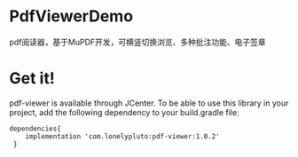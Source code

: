 # PdfViewerDemo
pdf阅读器，基于MuPDF开发，可横竖切换浏览、多种批注功能、电子签章
# Get it!
pdf-viewer is available through JCenter. To be able to use this library in your project, add the following dependency to your build.gradle file:
~~~ 
dependencies{
	implementation 'com.lonelypluto:pdf-viewer:1.0.2'
 }
 ~~~
